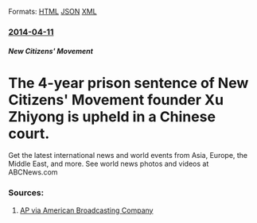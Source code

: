 
Formats: [HTML](/news/2014/04/11/the-4-year-prison-sentence-of-new-citizens-movement-founder-xu-zhiyong-is-upheld-in-a-chinese-court.html)  [JSON](/news/2014/04/11/the-4-year-prison-sentence-of-new-citizens-movement-founder-xu-zhiyong-is-upheld-in-a-chinese-court.json)  [XML](/news/2014/04/11/the-4-year-prison-sentence-of-new-citizens-movement-founder-xu-zhiyong-is-upheld-in-a-chinese-court.xml)  

### [2014-04-11](/news/2014/04/11/index.md)

##### New Citizens' Movement
# The 4-year prison sentence of New Citizens' Movement founder Xu Zhiyong is upheld in a Chinese court. 

Get the latest international news and world events from Asia, Europe, the Middle East, and more. See world news photos and videos at ABCNews.com


### Sources:

1. [AP via American Broadcasting Company](http://abcnews.go.com/International/wireStory/china-rejects-appeal-citizens-movement-founder-23284019)
